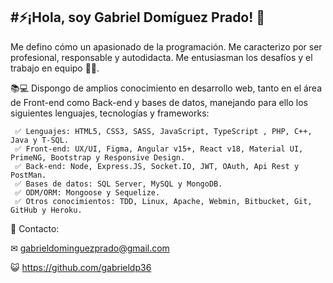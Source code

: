 #⚡¡Hola, soy Gabriel Domíguez Prado! 🚀
---

Me defino cómo un apasionado de la programación. Me caracterizo por ser profesional, responsable y autodidacta. Me entusiasman los desafíos y el trabajo en equipo 💪😃.

📚💻 Dispongo de amplios conocimiento en desarrollo web, tanto en el área de Front-end como Back-end y bases de datos, manejando para ello los siguientes lenguajes, tecnologías y frameworks:

     ✅ Lenguajes: HTML5, CSS3, SASS, JavaScript, TypeScript , PHP, C++, Java y T-SQL.
     ✅ Front-end: UX/UI, Figma, Angular v15+, React v18, Material UI, PrimeNG, Bootstrap y Responsive Design.
     ✅ Back-end: Node, Express.JS, Socket.IO, JWT, OAuth, Api Rest y PostMan.
     ✅ Bases de datos: SQL Server, MySQL y MongoDB.
     ✅ ODM/ORM: Mongoose y Sequelize.
     ✅ Otros conocimientos: TDD, Linux, Apache, Webmin, Bitbucket, Git, GitHub y Heroku.

💬 Contacto:

✉ gabrieldominguezprado@gmail.com

😺 https://github.com/gabrieldp36
